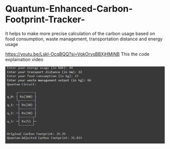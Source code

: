 # Quantum-Enhanced-Carbon-Footprint-Tracker-
It helps to make more precise calculation of the carbon usage based  on food consumption, waste management, transportation distance and energy usage

https://youtu.be/Lskl-OcqBQQ?si=VgkOrvsBBXjHMjNB
This the code explaination video

![Screenshot](https://github.com/mushir2004/Quantum-Enhanced-Carbon-Footprint-Tracker-/blob/main/Output/Screenshot%202024-10-16%20031436.png )



